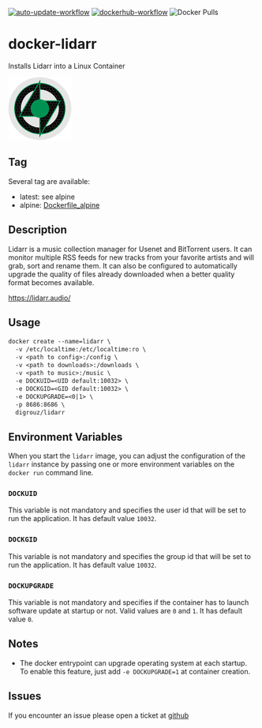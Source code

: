 [![auto-update-workflow](https://github.com/digrouz/docker-lidarr/actions/workflows/auto-update.yml/badge.svg)](https://github.com/digrouz/docker-lidarr/actions/workflows/auto-update.yml)
[![dockerhub-workflow](https://github.com/digrouz/docker-lidarr/actions/workflows/dockerhub.yml/badge.svg)](https://github.com/digrouz/docker-lidarr/actions/workflows/dockerhub.yml)
![Docker Pulls](https://img.shields.io/docker/pulls/digrouz/lidarr)

# docker-lidarr
Installs Lidarr into a Linux Container


![Lidarr](https://github.com/lidarr/Lidarr/raw/develop/Logo/128.png)

## Tag
Several tag are available:
* latest: see alpine
* alpine: [Dockerfile_alpine](https://github.com/digrouz/docker-lidarr/blob/master/Dockerfile_alpine)

## Description

Lidarr is a music collection manager for Usenet and BitTorrent users. It can monitor multiple RSS feeds for new tracks from your favorite artists and will grab, sort and rename them. It can also be configured to automatically upgrade the quality of files already downloaded when a better quality format becomes available.

https://lidarr.audio/

## Usage
    docker create --name=lidarr \
      -v /etc/localtime:/etc/localtime:ro \
      -v <path to config>:/config \
      -v <path to downloads>:/downloads \
      -v <path to music>:/music \
      -e DOCKUID=<UID default:10032> \
      -e DOCKGID=<GID default:10032> \
      -e DOCKUPGRADE=<0|1> \
      -p 8686:8686 \
      digrouz/lidarr

## Environment Variables

When you start the `lidarr` image, you can adjust the configuration of the `lidarr` instance by passing one or more environment variables on the `docker run` command line.

### `DOCKUID`

This variable is not mandatory and specifies the user id that will be set to run the application. It has default value `10032`.

### `DOCKGID`

This variable is not mandatory and specifies the group id that will be set to run the application. It has default value `10032`.

### `DOCKUPGRADE`

This variable is not mandatory and specifies if the container has to launch software update at startup or not. Valid values are `0` and `1`. It has default value `0`.

## Notes

* The docker entrypoint can upgrade operating system at each startup. To enable this feature, just add `-e DOCKUPGRADE=1` at container creation.

## Issues

If you encounter an issue please open a ticket at [github](https://github.com/digrouz/docker-lidarr/issues)
